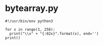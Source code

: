 # bytearray.py

```
#!/usr/bin/env python3

for x in range(1, 256):
  print("\\x" + "{:02x}".format(x), end='')
print()
```
